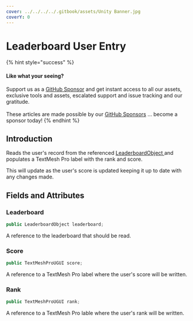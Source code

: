 ```yaml
---
cover: ../../../../.gitbook/assets/Unity Banner.jpg
coverY: 0
---
```


# Leaderboard User Entry

{% hint style="success" %}
#### Like what your seeing?

Support us as a [GitHub Sponsor](../../../../become-a-sponsor/) and get instant access to all our assets, exclusive tools and assets, escalated support and issue tracking and our gratitude.\
\
These articles are made possible by our [GitHub Sponsors](../../../../become-a-sponsor/) ... become a sponsor today!
{% endhint %}

## &#x20;Introduction

Reads the user's record from the referenced [LeaderboardObject ](../classes/leaderboard-object.md)and populates a TextMesh Pro label with the rank and score.

This will update as the user's score is updated keeping it up to date with any changes made.

## Fields and Attributes

### Leaderboard

```csharp
public LeaderboardObject leaderboard;
```

A reference to the leaderboard that should be read.

### Score

```csharp
public TextMeshProUGUI score;
```

A reference to a TextMesh Pro label where the user's score will be written.

### Rank

```csharp
public TextMeshProUGUI rank;
```

A reference to a TextMesh Pro lable where the user's rank will be written.
